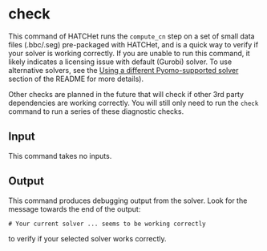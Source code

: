 # check

This command of HATCHet runs the `compute_cn` step on a set of small data files (.bbc/.seg) pre-packaged with HATCHet, and is a quick way to verify if your solver is working correctly.
If you are unable to run this command, it likely indicates a licensing issue with default (Gurobi) solver. To use alternative solvers, see the
[Using a different Pyomo-supported solver](README.html#usingasolver_other) section of the README for more details).

Other checks are planned in the future that will check if other 3rd party dependencies are working correctly. You will still only need to run the `check` command to run a series of these diagnostic checks. 

## Input

This command takes no inputs.

## Output

This command produces debugging output from the solver. Look for the message towards the end of the output:

```
# Your current solver ... seems to be working correctly
```

to verify if your selected solver works correctly.
